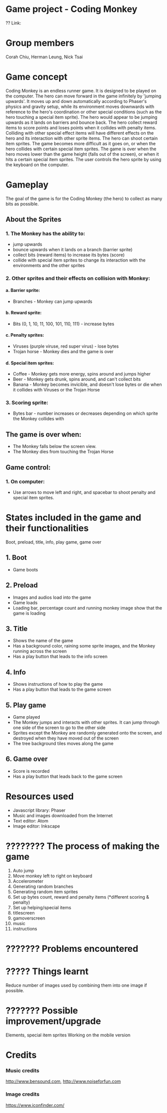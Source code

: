 # Game project - Coding Monkey
?? Link: 

# Group members
Corah Chiu, Herman Leung, Nick Tsai

# Game concept
Coding Monkey is an endless runner game. It is designed to be played on the computer.
The hero can move forward in the game infinitely by 'jumping upwards'. It moves up and down automatically according to Phaser's physics and gravity setup, while its environment moves downwards with reference to the hero's coordination or other special conditions (such as the hero touching a special item sprite). The hero would appear to be jumping upwards as it lands on barriers and bounce back. The hero collect reward items to score points and loses points when it collides with penalty items. Colliding with other special effect items will have different effects on the hero and its interaction with other sprite items. The hero can shoot certain item sprites. The game becomes more difficult as it goes on, or when the hero collides with certain special item sprites. The game is over when the hero moves lower than the game height (falls out of the screen), or when it hits a certain special item sprites. The user controls the hero sprite by using the keyboard on the computer.

# Gameplay
The goal of the game is for the Coding Monkey (the hero) to collect as many bits as possible. 

## About the Sprites
### 1. The Monkey has the ability to:
- jump upwards
- bounce upwards when it lands on a branch (barrier sprite)
- collect bits (reward items) to increase its bytes (score)
- collide with special item sprites to change its interaction with the environments and the other sprites

### 2. Other sprites and their effects on collision with Monkey:
#### a. Barrier sprite:
- Branches \- Monkey can jump upwards
#### b. Reward sprite:
- Bits (0, 1, 10, 11, 100, 101, 110, 111) \- increase bytes
#### c. Penalty sprites:
- Viruses (purple viruse, red super virus) \- lose bytes
- Trojan horse \- Monkey dies and the game is over
#### d. Special item sprites: 
- Coffee \- Monkey gets more energy, spins around and jumps higher
- Beer \- Monkey gets drunk, spins around, and can't collect bits
- Banana \- Monkey becomes invicible, and doesn't lose bytes or die when it collides with Viruses or the Trojan Horse

### 3. Scoring sprite:
- Bytes bar \- number increases or decreases depending on which sprite the Monkey collides with

## The game is over when:
- The Monkey falls below the screen view.
- The Monkey dies from touching the Trojan Horse

## Game control:
### 1. On computer:
- Use arrows to move left and right, and spacebar to shoot penalty and special item sprites.

# States included in the game and their functionalities
Boot, preload, title, info, play game, game over
## 1. Boot
- Game boots
## 2. Preload
- Images and audios load into the game
- Game loads
- Loading bar, percentage count and running monkey image show that the game is loading
## 3. Title
- Shows the name of the game
- Has a background color, raining some sprite images, and the Monkey running across the screen
- Has a play button that leads to the info screen
## 4. Info
- Shows instructions of how to play the game
- Has a play button that leads to the game screen
## 5. Play game
- Game played
- The Monkey jumps and interacts with other sprites. It can jump through one side of the screen to go to the other side
- Sprites except the Monkey are randomly generated onto the screen, and destroyed when they have moved out of the screen
- The tree background tiles moves along the game
## 6. Game over
- Score is recorded
- Has a play button that leads back to the game screen

# Resources used
- Javascript library: Phaser
- Music and images downloaded from the Internet
- Text editor: Atom
- Image editor: Inkscape

# ???????? The process of making the game
1. Auto jump
2. Move monkey left to right on keyboard
3. Accelerometer
4. Generating random branches
5. Generating random item sprites
6. Set up bytes count, reward and penalty items (\*different scoring & penalty)
7. Set up helping/special items
8. titlescreen
9. gamoverscreen
10. music
11. instructions

# ??????? Problems encountered

# ????? Things learnt
Reduce number of images used by combining them into one image if possible.

# ??????? Possible improvement/upgrade
Elements, special item sprites
Working on the mobile version

# Credits
### Music credits
http://www.bensound.com, http://www.noiseforfun.com
### Image credits
https://www.iconfinder.com/
